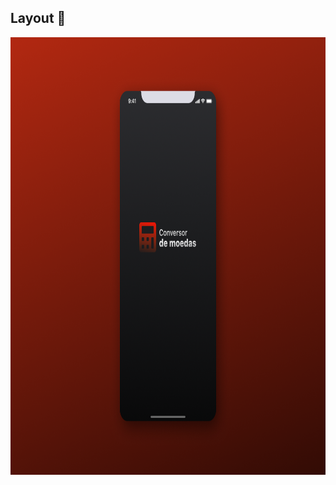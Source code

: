 ## Layout :bookmark:
  <img src="https://github.com/ItamarJoire/RN-conversor-de-moedas/blob/master/banner.png" align="center" width="825" height="700">
